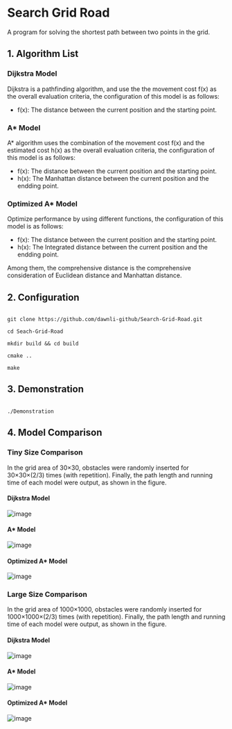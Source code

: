 # Search Grid Road

A program for solving the shortest path between two points in the grid.

## 1. Algorithm List

### Dijkstra Model

Dijkstra is a pathfinding algorithm, and use the the movement cost f(x) as the overall evaluation criteria, the configuration of this model is as follows:

* f(x): The distance between the current position and the starting point.

### A* Model

A* algorithm uses the combination of the movement cost f(x) and the estimated cost h(x) as the overall evaluation criteria, the configuration of this model is as follows:

* f(x): The distance between the current position and the starting point.
* h(x): The Manhattan distance between the current position and the endding point.
### Optimized A* Model

Optimize performance by using different functions, the configuration of this model is as follows:

* f(x): The distance between the current position and the starting point.
* h(x): The Integrated distance between the current position and the endding point.

Among them, the comprehensive distance is the comprehensive consideration of Euclidean distance and Manhattan distance.

## 2. Configuration

```shell

git clone https://github.com/dawnli-github/Search-Grid-Road.git

cd Seach-Grid-Road

mkdir build && cd build

cmake ..

make

```

## 3. Demonstration

```shell

./Demonstration

```

## 4. Model Comparison
### Tiny Size Comparison

In the grid area of 30×30, obstacles were randomly inserted for 30×30×(2/3) times (with repetition). 
Finally, the path length and running time of each model were output, as shown in the figure.

#### Dijkstra Model

![image](picture/model1.jpg)

#### A* Model

![image](picture/model2.jpg)

#### Optimized A* Model

![image](picture/model3.jpg)

### Large Size Comparison

In the grid area of 1000×1000, obstacles were randomly inserted for 1000×1000×(2/3) times (with repetition). 
Finally, the path length and running time of each model were output, as shown in the figure.

#### Dijkstra Model

![image](picture/rand1.jpg)

#### A* Model

![image](picture/rand2.jpg)

#### Optimized A* Model

![image](picture/rand3.jpg)